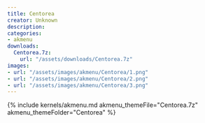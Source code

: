 ```yaml
---
title: Centorea
creator: Unknown
description: 
categories:
- akmenu
downloads:
  Centorea.7z:
    url: "/assets/downloads/Centorea.7z"
images:
- url: "/assets/images/akmenu/Centorea/1.png"
- url: "/assets/images/akmenu/Centorea/2.png"
- url: "/assets/images/akmenu/Centorea/3.png"
---
```


{% include kernels/akmenu.md akmenu_themeFile="Centorea.7z" akmenu_themeFolder="Centorea" %}
